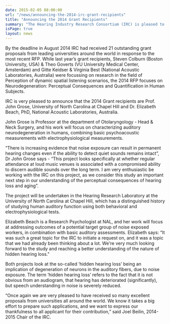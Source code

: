 ```yaml
---
date: 2015-02-05 08:00:00
url: "/news/announcing-the-2014-irc-grant-recipients"
title: "Announcing the 2014 Grant Recipients"
summary: "The Hearing Industry Research Consortium (IRC) is pleased to announce its most recent grant proposal recipients: Prof. John Grose, University of North Carolina at Chapel Hill and Dr. Elizabeth Beach, PhD, National Acoustic Laboratories, Australia."
isPage: true
layout: news
---
```


By the deadline in August 2014 IRC had received 21 outstanding grant proposals
from leading universities around the world in response to the most recent RFP.
While last year’s grant recipients, Steven Colburn (Boston University, USA) &amp;
Theo Goverts (VU University Medical Center, Amsterdam) and Gitte Keidser &amp;
Virginia Best (National Acoustic Laboratories, Australia) were focussing on
research in the field of Perception of dynamic spatial listening scenarios, the
2014 RFP focuses on Neurodegeneration: Perceptual Consequences and
Quantification in Human Subjects.

IRC is very pleased to announce that the 2014 Grant recipients are Prof. John
Grose, University of North Carolina at Chapel Hill and Dr. Elizabeth Beach,
PhD, National Acoustic Laboratories, Australia.

John Grose is Professor at the department of Otolaryngology - Head &amp; Neck
Surgery, and his work will focus on characterizing auditory neurodegeneration
in humans, combining basic psychoacoustic measurements with
electrophysiological measurements.

“There is increasing evidence that noise exposure can result in permanent
hearing changes even if the ability to detect quiet sounds remains intact”, Dr
John Grose says - “This project looks specifically at whether regular
attendance at loud music venues is associated with a compromised ability to
discern audible sounds over the long term. I am very enthusiastic be working
with the IRC on this project, as we consider this study an important next step
in our understanding of the perceptual consequences of hearing loss and aging”.

The project will be undertaken in the Hearing Research Laboratory at the
University of North Carolina at Chapel Hill, which has a distinguished history
of studying human auditory function using both behavioral and
electrophysiological tests.

Elizabeth Beach is a Research Psychologist at NAL, and her work will focus at
addressing outcomes of a potential target group of noise exposed workers, in
combination with basic auditory assessments. Elizabeth says: “It was such a
great topic for the IRC to initiate a request on, and it was a topic that we
had already been thinking about a lot. We're very much looking forward to the
study and reaching a better understanding of the nature of hidden hearing
loss."

Both projects look at the so-called ‘hidden hearing loss’ being an implication
of degeneration of neurons in the auditory fibers, due to noise exposure. The
term ‘hidden hearing loss’ refers to the fact that it is not obvious from an
audiogram, that hearing has deteriorated (significantly), but speech
understanding in noise is severely reduced.

“Once again we are very pleased to have received so many excellent proposals
from universities all around the world. We know it takes a big effort to
prepare such applications, and we want to express our thankfulness to all
applicant for their contribution,” said Joel Beilin, 2014-2015 Chair of the
IRC.


